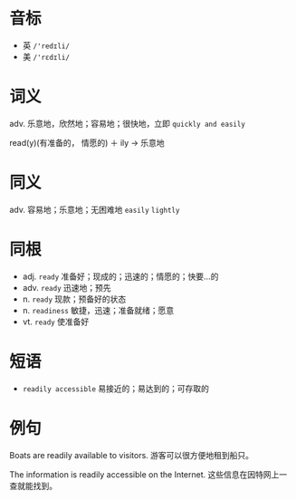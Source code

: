 # 音标

- 英 `/'redɪli/`
- 美 `/'rɛdɪli/`

# 词义

adv. 乐意地，欣然地；容易地；很快地，立即
`quickly and easily`



read(y)(有准备的， 情愿的) ＋ ily → 乐意地

# 同义

adv. 容易地；乐意地；无困难地
`easily` `lightly`

# 同根

- adj. `ready` 准备好；现成的；迅速的；情愿的；快要…的
- adv. `ready` 迅速地；预先
- n. `ready` 现款；预备好的状态
- n. `readiness` 敏捷，迅速；准备就绪；愿意
- vt. `ready` 使准备好

# 短语

- `readily accessible` 易接近的；易达到的；可存取的

# 例句

Boats are readily available to visitors.
游客可以很方便地租到船只。

The information is readily accessible on the Internet.
这些信息在因特网上一查就能找到。


